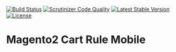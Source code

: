 [![Build Status](https://scrutinizer-ci.com/g/lizardmedia/cart-rule-mobile-magento2/badges/build.png?b=master)](https://scrutinizer-ci.com/g/lizardmedia/cart-rule-mobile-magento2/build-status/master)
[![Scrutinizer Code Quality](https://scrutinizer-ci.com/g/lizardmedia/cart-rule-mobile-magento2/badges/quality-score.png?b=master)](https://scrutinizer-ci.com/g/lizardmedia/cart-rule-mobile-magento2/?branch=master)
[![Latest Stable Version](https://poser.pugx.org/lizardmedia/module-cart-rule-mobile/v/stable)](https://packagist.org/packages/lizardmedia/module-cart-rule-mobile)
[![License](https://poser.pugx.org/lizardmedia/module-cart-rule-mobile/license)](https://packagist.org/packages/lizardmedia/module-cart-rule-mobile)

# Magento2 Cart Rule Mobile #
